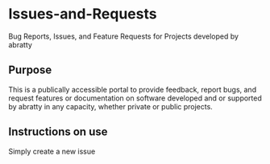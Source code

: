 # Issues-and-Requests
Bug Reports, Issues, and Feature Requests for Projects developed by abratty

## Purpose
This is a publically accessible portal to provide feedback, report bugs, and request features or 
documentation on software developed and or supported by abratty in any capacity, whether private
or public projects.

## Instructions on use
Simply create a new issue 
